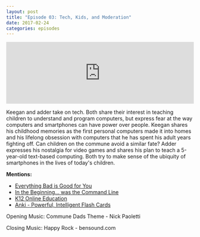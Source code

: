 ```yaml
---
layout: post
title: "Episode 03: Tech, Kids, and Moderation" 
date: 2017-02-24
categories: episodes
---
```


<iframe width="100%" height="166" scrolling="no" frameborder="no" src="https://w.soundcloud.com/player/?url=https%3A//api.soundcloud.com/tracks/309300116&amp;color=ff5500&amp;auto_play=false&amp;hide_related=false&amp;show_comments=true&amp;show_user=true&amp;show_reposts=false"></iframe>

Keegan and adder take on tech. Both share their interest in teaching children to understand and program computers, but express fear at the way computers and smartphones can have power over people. Keegan shares his childhood memories as the first personal computers made it into homes and his lifelong obsession with computers that he has spent his adult years fighting off. Can children on the commune avoid a similar fate? Adder expresses his nostalgia for video games and shares his plan to teach a 5-year-old text-based computing. Both try to make sense of the ubiquity of smartphones in the lives of today's children.

**Mentions:**

* [Everything Bad is Good for You](http://amzn.to/2lATguJ)
* [In the Beginning... was the Command Line](http://amzn.to/2lcuCOg)
* [K12 Online Education](http://www.k12.com)
* [Anki - Powerful, Intelligent Flash Cards](http://apps.ankiweb.net)

Opening Music: Commune Dads Theme - Nick Paoletti

Closing Music: Happy Rock - bensound.com
